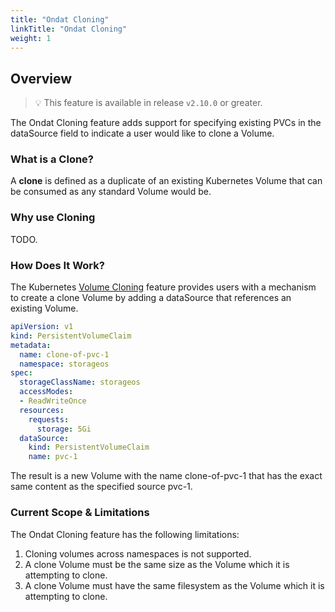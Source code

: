 ```yaml
---
title: "Ondat Cloning"
linkTitle: "Ondat Cloning"
weight: 1
---
```


## Overview

> 💡 This feature is available in release `v2.10.0` or greater.

The Ondat Cloning feature adds support for specifying existing PVCs in the dataSource field to indicate a user would like to clone a Volume.

### What is a Clone?

A **clone** is defined as a duplicate of an existing Kubernetes Volume that can be consumed as any standard Volume would be.

### Why use Cloning

TODO.

### How Does It Work?

The Kubernetes [Volume Cloning](https://kubernetes.io/docs/concepts/storage/volume-pvc-datasource/) feature provides users with a mechanism to create a clone Volume by adding a dataSource that references an existing Volume.

```yaml
apiVersion: v1
kind: PersistentVolumeClaim
metadata:
  name: clone-of-pvc-1
  namespace: storageos
spec:
  storageClassName: storageos
  accessModes:
  - ReadWriteOnce
  resources:
    requests:
      storage: 5Gi
  dataSource:
    kind: PersistentVolumeClaim
    name: pvc-1
```

The result is a new Volume with the name clone-of-pvc-1 that has the exact same content as the specified source pvc-1.

### Current Scope & Limitations

The Ondat Cloning feature has the following limitations:

1. Cloning volumes across namespaces is not supported.
1. A clone Volume must be the same size as the Volume which it is attempting to clone.
1. A clone Volume must have the same filesystem as the Volume which it is attempting to clone.
